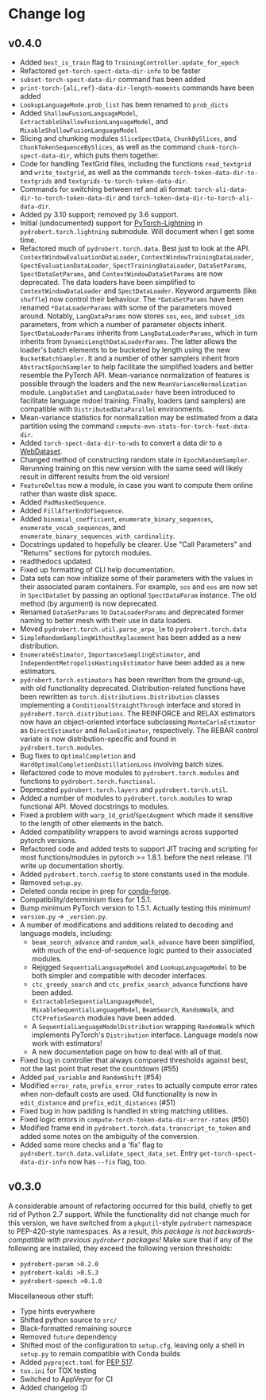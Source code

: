 # Change log

## v0.4.0

- Added `best_is_train` flag to `TrainingController.update_for_epoch`
- Refactored `get-torch-spect-data-dir-info` to be faster
- `subset-torch-spect-data-dir` command has been added
- `print-torch-{ali,ref}-data-dir-length-moments` commands have been added
- `LookupLanguageMode.prob_list` has been renamed to `prob_dicts`
- Added `ShallowFusionLanguageModel`, `ExtractableShallowFusionLanguageModel`,
  and `MixableShallowFusionLanguageModel`
- Slicing and chunking modules `SliceSpectData`, `ChunkBySlices`, and
  `ChunkTokenSequenceBySlices`, as well as the command
  `chunk-torch-spect-data-dir`, which puts them together.
- Code for handling TextGrid files, including the functions `read_textgrid` and
  `write_textgrid`, as well as the commands `torch-token-data-dir-to-textgrids`
  and `textgrids-to-torch-token-data-dir`.
- Commands for switching between ref and ali format:
  `torch-ali-data-dir-to-torch-token-data-dir` and
  `torch-token-data-dir-to-torch-ali-data-dir`.
- Added py 3.10 support; removed py 3.6 support.
- Initial (undocumented) support for
  [PyTorch-Lightning](https://www.pytorchlightning.ai/) in
  `pydrobert.torch.lightning` submodule. Will document when I get some time.
- Refactored much of `pydrobert.torch.data`. Best just to look at the API.
  `ContextWindowEvaluationDataLoader`, `ContextWindowTrainingDataLoader`,
  `SpectEvaluationDataLoader`, `SpectTrainingDataLoader`, `DataSetParams`,
  `SpectDataSetParams`, and `ContextWindowDataSetParams` are now deprecated.
  The data loaders have been simplified to `ContextWindowDataLoader` and
  `SpectDataLoader`. Keyword arguments (like `shuffle`) now control their
  behaviour. The `*DataSetParams` have been renamed `*DataLoaderParams` with
  some of the parameters moved around. Notably, `LangDataParams` now stores
  `sos`, `eos`, and `subset_ids` parameters, from which a number of parameter
  objects inherit. `SpectDataLoaderParams` inherits from
  `LangDataLoaderParams`, which in turn inherits from
  `DynamicLengthDataLoaderParams`. The latter allows the loader's batch
  elements to be bucketed by length using the new `BucketBatchSampler`. It and
  a number of other samplers inherit from `AbstractEpochSampler` to help
  facilitate the simplified loaders and better resemble the PyTorch API.
  Mean-variance normalization of features is possible through the loaders and
  the new `MeanVarianceNormalization` module. `LangDataSet` and
  `LangDataLoader` have been introduced to facilitate language mdoel training.
  Finally, loaders (and samplers) are compatible with `DistributedDataParallel`
  environments.
- Mean-variance statistics for normalization may be estimated from a data
  partition using the command `compute-mvn-stats-for-torch-feat-data-dir`.
- Added `torch-spect-data-dir-to-wds` to convert a data dir to a
  [WebDataset](https://github.com/webdataset/webdataset).
- Changed method of constructing random state in `EpochRandomSampler`.
  Rerunning training on this new version with the same seed will likely result
  in different results from the old version!
- `FeatureDeltas` now a module, in case you want to compute them online rather
  than waste disk space.
- Added `PadMaskedSequence`.
- Added  `FillAfterEndOfSequence`.
- Added `binomial_coefficient`, `enumerate_binary_sequences`,
  `enumerate_vocab_sequences`, and
  `enumerate_binary_sequences_with_cardinality`.
- Docstrings updated to hopefully be clearer. Use "Call Parameters" and
  "Returns" sections for pytorch modules.
- readthedocs updated.
- Fixed up formatting of CLI help documentation.
- Data sets can now initialize some of their parameters with the values in
  their associated param containers. For example, `sos` and `eos` are now
  set in `SpectDataSet` by passing an optional `SpectDataParam` instance. The
  old method (by argument) is now deprecated.
- Renamed `DataSetParams` to `DataLoaderParams` and deprecated former naming
  to better mesh with their use in data loaders.
- Moved `pydrobert.torch.util.parse_arpa_lm` to `pydrobert.torch.data`
- `SimpleRandomSamplingWithoutReplacement` has been added as a new
  distribution.
- `EnumerateEstimator`, `ImportanceSamplingEstimator`, and
  `IndependentMetropolisHastingsEstimator` have been added as a new estimators.
- `pydrobert.torch.estimators` has been rewritten from the ground-up, with old
  functionality deprecated. Distribution-related functions have been rewritten
  as `torch.distributions.Distribution` classes implementing a
  `ConditionalStraightThrough` interface and stored in
  `pydrobert.torch.distributions`. The REINFORCE and RELAX estimators now have
  an object-oriented interface subclassing `MonteCarloEstimator` as
  `DirectEstimator` and `RelaxEstimator`, respectively.  The REBAR control
  variate is now distribution-specific and found in `pydrobert.torch.modules`.
- Bug fixes to `OptimalCompletion` and `HardOptimalCompletionDistillationLoss`
  involving batch sizes.
- Refactored code to move modules to `pydrobert.torch.modules` and functions
  to `pydrobert.torch.functional`.
- Deprecated `pydrobert.torch.layers` and `pydrobert.torch.util`.
- Added a number of modules to `pydrobert.torch.modules` to wrap functional
  API. Moved docstrings to modules.
- Fixed a problem with `warp_1d_grid`/`SpecAugment` which made it sensitive
  to the length of other elements in the batch.
- Added compatibility wrappers to avoid warnings across supported pytorch
  versions.
- Refactored code and added tests to support JIT tracing and scripting for most
  functions/modules in pytorch >= 1.8.1.
  before the next release. I'll write up documentation shortly.
- Added `pydrobert.torch.config` to store constants used in the module.
- Removed `setup.py`.
- Deleted conda recipe in prep for [conda-forge](https://conda-forge.org/).
- Compatibility/determinism fixes for 1.5.1.
- Bump minimum PyTorch version to 1.5.1. Actually testing this minimum!
- `version.py` -> `_version.py`.
- A number of modifications and additions related to decoding and language
  models, including:
  - `beam_search_advance` and `random_walk_advance` have been simplified, with
    much of the end-of-sequence logic punted to their associated modules.
  - Rejigged `SequentialLanguageModel` and `LookupLanguageModel` to be both
    simpler and compatible with decoder interfaces.
  - `ctc_greedy_search` and `ctc_prefix_search_advance` functions have been
    added.
  - `ExtractableSequentialLanguageModel`, `MixableSequentialLanguageModel`,
    `BeamSearch`, `RandomWalk`, and `CTCPrefixSearch` modules have been added.
  - A `SequentialLanguageModelDistribution` wrapping `RandomWalk` which
    implements PyTorch's `Distribution` interface. Language models now work
    with estimators!
  - A new documentation page on how to deal with all of that.
- Fixed bug in controller that always compared thresholds against best, not the
  last point that reset the countdown (#55)
- Added `pad_variable` and `RandomShift` (#54)
- Modified `error_rate`, `prefix_error_rates` to actually compute error rates
  when non-default costs are used. Old functionality is now in `edit_distance`
  and `prefix_edit_distances` (#51)
- Fixed bug in how padding is handled in string matching utilities.
- Fixed logic errors in `compute-torch-token-data-dir-error-rates` (#50)
- Modified frame end in `pydrobert.torch.data.transcript_to_token` and added
  some notes on the ambiguity of the conversion.
- Added some more checks and a 'fix' flag to
  `pydrobert.torch.data.validate_spect_data_set`. Entry
  `get-torch-spect-data-dir-info` now has `--fix` flag, too.

## v0.3.0

A considerable amount of refactoring occurred for this build, chiefly to get
rid of Python 2.7 support. While the functionality did not change much for this
version, we have switched from a `pkgutil`-style `pydrobert` namespace to
PEP-420-style namespaces. As a result, *this package is not
backwards-compatible with previous `pydrobert` packages!* Make sure that if any
of the following are installed, they exceed the following version thresholds:

- `pydrobert-param >0.2.0`
- `pydrobert-kaldi >0.5.3`
- `pydrobert-speech >0.1.0`

Miscellaneous other stuff:

- Type hints everywhere
- Shifted python source to `src/`
- Black-formatted remaining source
- Removed `future` dependency
- Shifted most of the configuration to `setup.cfg`, leaving only a shell
  in `setup.py` to remain compatible with Conda builds
- Added `pyproject.toml` for [PEP
  517](https://www.python.org/dev/peps/pep-0517/).
- `tox.ini` for TOX testing
- Switched to AppVeyor for CI
- Added changelog :D
